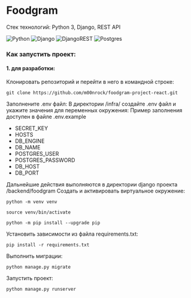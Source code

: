 # Foodgram
Стек технологий: Python 3, Django, REST API

![Python](https://img.shields.io/badge/Python-FFD43B?style=for-the-badge&logo=python&logoColor=blue) ![Django](https://img.shields.io/badge/django-%23092E20.svg?style=for-the-badge&logo=django&logoColor=white) ![DjangoREST](https://img.shields.io/badge/DJANGO-REST-ff1709?style=for-the-badge&logo=django&logoColor=white&color=ff1709&labelColor=gray) ![Postgres](https://img.shields.io/badge/PostgreSQL-316192?style=for-the-badge&logo=postgresql&logoColor=white)
  
### Как запустить проект:  

#### 1. для разработки:  
Клонировать репозиторий и перейти в него в командной строке:  
  
```shell
git clone https://github.com/m00nrock/foodgram-project-react.git
```

Заполнените .env файл:
В директории /infra/ создайте .env файл и укажите значения для переменных окружения:
Пример заполнения доступен в файле .env.example

- SECRET_KEY
- HOSTS
- DB_ENGINE
- DB_NAME
- POSTGRES_USER
- POSTGRES_PASSWORD
- DB_HOST
- DB_PORT

Дальнейшие действия выполняются в директории django проекта /backend/foodgram
Создать и активировать виртуальное окружение: 
  
```shell
python -m venv venv  
```
  
```shell
source venv/bin/activate  
```
  
```shell
python -m pip install --upgrade pip  
```
  
Установить зависимости из файла requirements.txt:  
  
```shell
pip install -r requirements.txt  
```
  
Выполнить миграции:  
  
```shell
python manage.py migrate  
```

Запустить проект:  
  
```shell
python manage.py runserver  
```
